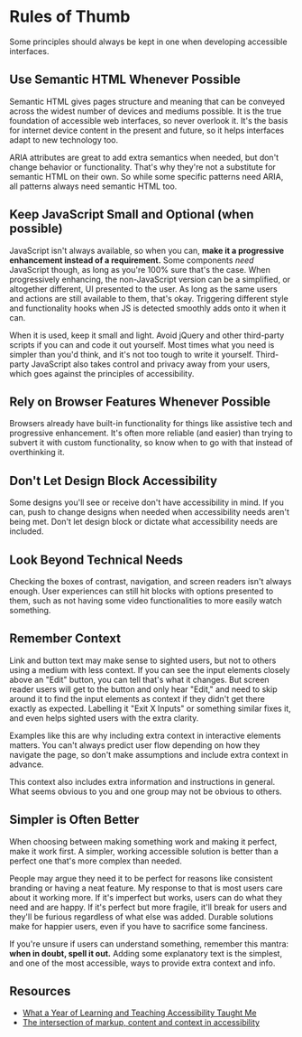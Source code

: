 # Rules of Thumb

Some principles should always be kept in one when developing accessible interfaces.

## Use Semantic HTML Whenever Possible

Semantic HTML gives pages structure and meaning that can be conveyed across the widest number of devices and mediums possible. It is the true foundation of accessible web interfaces, so never overlook it. It's the basis for internet device content in the present and future, so it helps interfaces adapt to new technology too.

ARIA attributes are great to add extra semantics when needed, but don't change behavior or functionality. That's why they're not a substitute for semantic HTML on their own. So while some specific patterns need ARIA, all patterns always need semantic HTML too.

## Keep JavaScript Small and Optional (when possible)

JavaScript isn't always available, so when you can, **make it a progressive enhancement instead of a requirement.** Some components _need_ JavaScript though, as long as you're 100% sure that's the case. When progressively enhancing, the non-JavaScript version can be a simplified, or altogether different, UI presented to the user. As long as the same users and actions are still available to them, that's okay. Triggering different style and functionality hooks when JS is detected smoothly adds onto it when it can.

When it is used, keep it small and light. Avoid jQuery and other third-party scripts if you can and code it out yourself. Most times what you need is simpler than you'd think, and it's not too tough to write it yourself. Third-party JavaScript also takes control and privacy away from your users, which goes against the principles of accessibility.

## Rely on Browser Features Whenever Possible

Browsers already have built-in functionality for things like assistive tech and progressive enhancement. It's often more reliable (and easier) than trying to subvert it with custom functionality, so know when to go with that instead of overthinking it.

## Don't Let Design Block Accessibility

Some designs you'll see or receive don't have accessibility in mind. If you can, push to change designs when needed when accessibility needs aren't being met. Don't let design block or dictate what accessibility needs are included.

## Look Beyond Technical Needs

Checking the boxes of contrast, navigation, and screen readers isn't always enough. User experiences can still hit blocks with options presented to them, such as not having some video functionalities to more easily watch something.

## Remember Context

Link and button text may make sense to sighted users, but not to others using a medium with less context. If you can see the input elements closely above an "Edit" button, you can tell that's what it changes. But screen reader users will get to the button and only hear "Edit," and need to skip around it to find the input elements as context if they didn't get there exactly as expected. Labelling it "Exit X Inputs" or something similar fixes it, and even helps sighted users with the extra clarity.

Examples like this are why including extra context in interactive elements matters. You can't always predict user flow depending on how they navigate the page, so don't make assumptions and include extra context in advance.

This context also includes extra information and instructions in general. What seems obvious to you and one group may not be obvious to others.

## Simpler is Often Better

When choosing between making something work and making it perfect, make it work first. A simpler, working accessible solution is better than a perfect one that's more complex than needed.

People may argue they need it to be perfect for reasons like consistent branding or having a neat feature. My response to that is most users care about it working more. If it's imperfect but works, users can do what they need and are happy. If it's perfect but more fragile, it'll break for users and they'll be furious regardless of what else was added. Durable solutions make for happier users, even if you have to sacrifice some fanciness.

If you're unsure if users can understand something, remember this mantra: **when in doubt, spell it out.** Adding some explanatory text is the simplest, and one of the most accessible, ways to provide extra context and info.

## Resources

* [What a Year of Learning and Teaching Accessibility Taught Me](https://www.24a11y.com/2019/what-a-year-of-learning-and-teaching-accessibility-taught-me/)
* [The intersection of markup, content and context in accessibility](https://www.24a11y.com/2019/the-intersection-of-markup-content-and-context-in-accessibility/)
